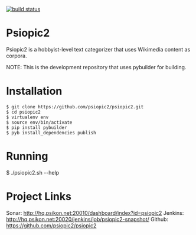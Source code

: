 [![build status](http://hq.psikon.net:20020/jenkins/job/psiopic2-snapshot/badge/icon)](http://hq.psikon.net:20020/jenkins/job/psiopic2-snapshot)

# Psiopic2
Psiopic2 is a hobbyist-level text categorizer that uses Wikimedia content as corpora.

NOTE: This is the development repository that uses pybuilder for building.

# Installation
```
$ git clone https://github.com/psiopic2/psiopic2.git
$ cd psiopic2
$ virtualenv env
$ source env/bin/activate
$ pip install pybuilder
$ pyb install_dependencies publish
```

# Running
$ ./psiopic2.sh --help


# Project Links
Sonar: http://hq.psikon.net:20010/dashboard/index?id=psiopic2
Jenkins: http://hq.psikon.net:20020/jenkins/job/psiopic2-snapshot/
Github: https://github.com/psiopic2/psiopic2
